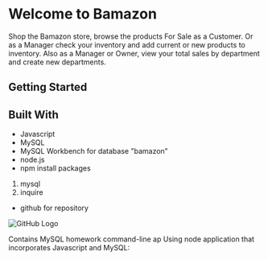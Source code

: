 # Welcome to Bamazon

Shop the Bamazon store, browse the products For Sale as a Customer.
Or as a Manager check your inventory and add current or new products to inventory.
Also as a Manager or Owner, view your total sales by department and create new departments.

## Getting Started

## Built With
* Javascript
* MySQL
* MySQL Workbench for database "bamazon"
* node.js
* npm install packages
1. mysql
2. inquire  
* github for repository

![GitHub Logo](/images/logo.png)
<!-- Format: ![Alt Text](url) -->

Contains MySQL homework command-line ap
Using node application that incorporates Javascript and MySQL:
 